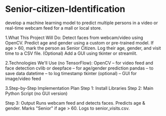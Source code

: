 # Senior-citizen-Identification
develop a machine learning model to predict multiple persons in a video or real-time webcam feed for a mall or local store. 

1.What This Project Will Do:
Detect faces from webcam/video using OpenCV.
Predict age and gender using a custom or pre-trained model.
If age > 60, mark the person as Senior Citizen.
Log their age, gender, and visit time to a CSV file.
(Optional) Add a GUI using tkinter or streamlit.

2.Technologies We'll Use (no TensorFlow):
OpenCV – for video feed and face detection
cvlib or deepface – for age/gender prediction
pandas – to save data
datetime – to log timestamp
tkinter (optional) – GUI for image/video feed

 


















3.Step-by-Step Implementation Plan
Step 1: Install Libraries
Step 2: Main Python Script (no GUI version)

Step 3: Output
Runs webcam feed and detects faces.
Predicts age & gender.
Marks "Senior" if age > 60.
Logs to senior_visits.csv.
